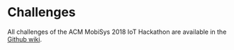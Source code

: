 # Challenges
All challenges of the ACM MobiSys 2018 IoT Hackathon are available in the [Github wiki](https://github.com/mobisys18hackathon/challenges/wik).
